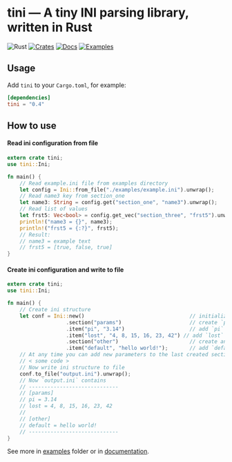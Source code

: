 # tini &mdash; A tiny INI parsing library, written in Rust

![Rust](https://github.com/pinecrew/tini/workflows/Rust/badge.svg)
[![Crates](https://img.shields.io/crates/v/tini.svg)](https://crates.io/crates/tini)
[![Docs](https://docs.rs/tini/badge.svg)](https://docs.rs/tini)
[![Examples](https://img.shields.io/badge/examples-latest-yellow)](./examples)

## Usage

Add `tini` to your `Cargo.toml`, for example:
```toml
[dependencies]
tini = "0.4"
```

## How to use

#### Read ini configuration from file

```rust
extern crate tini;
use tini::Ini;

fn main() {
    // Read example.ini file from examples directory
    let config = Ini::from_file("./examples/example.ini").unwrap();
    // Read name3 key from section_one
    let name3: String = config.get("section_one", "name3").unwrap();
    // Read list of values
    let frst5: Vec<bool> = config.get_vec("section_three", "frst5").unwrap();
    println!("name3 = {}", name3);
    println!("frst5 = {:?}", frst5);
    // Result:
    // name3 = example text
    // frst5 = [true, false, true]
}
```

#### Create ini configuration and write to file

```rust
extern crate tini;
use tini::Ini;

fn main() {
    // Create ini structure
    let conf = Ini::new()                                  // initialize Ini
                   .section("params")                      // create `params` section
                   .item("pi", "3.14")                     // add `pi` key
                   .item("lost", "4, 8, 15, 16, 23, 42") // add `lost` list
                   .section("other")                       // create another section
                   .item("default", "hello world!");       // add `default` key to `other` section
    // At any time you can add new parameters to the last created section
    // < some code >
    // Now write ini structure to file
    conf.to_file("output.ini").unwrap();
    // Now `output.ini` contains
    // -----------------------------
    // [params]
    // pi = 3.14
    // lost = 4, 8, 15, 16, 23, 42
    //
    // [other]
    // default = hello world!
    // -----------------------------
}
```

See more in [examples](./examples) folder or in [documentation](http://pinecrew.github.io/tini/tini/).
